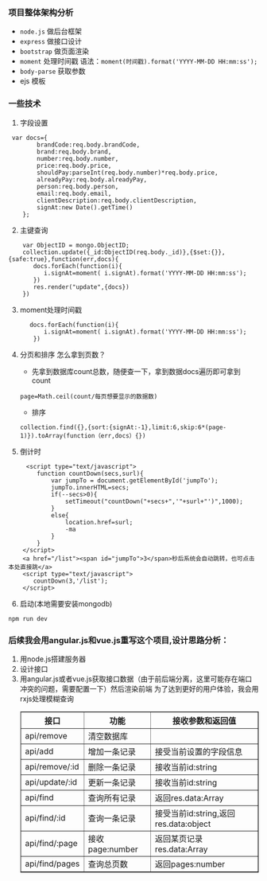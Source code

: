 ### 项目整体架构分析
- `node.js` 做后台框架
- `express` 做接口设计
- `bootstrap` 做页面渲染
- `moment` 处理时间戳 语法：`moment(时间戳).format('YYYY-MM-DD HH:mm:ss');`
- `body-parse` 获取参数
- ejs 模板

### 一些技术
1. 字段设置
```
 var docs={
        brandCode:req.body.brandCode,
        brand:req.body.brand,
        number:req.body.number,
        price:req.body.price,
        shouldPay:parseInt(req.body.number)*req.body.price,
        alreadyPay:req.body.alreadyPay,
        person:req.body.person,
        email:req.body.email,
        clientDescription:req.body.clientDescription,
        signAt:new Date().getTime()
    };
```

2. 主键查询
```
    var ObjectID = mongo.ObjectID;
    collection.update({_id:ObjectID(req.body._id)},{$set:{}},{safe:true},function(err,docs){
       docs.forEach(function(i){
          i.signAt=moment( i.signAt).format('YYYY-MM-DD HH:mm:ss');
       })
       res.render("update",{docs})
    })
```    

3. moment处理时间戳
```
      docs.forEach(function(i){
          i.signAt=moment( i.signAt).format('YYYY-MM-DD HH:mm:ss');
       })
```

4.  分页和排序
  怎么拿到页数？
    -  先拿到数据库count总数，随便查一下，拿到数据docs遍历即可拿到count
    ```
    page=Math.ceil(count/每页想要显示的数据数)
    ```
    -  排序  
    ```
    collection.find({},{sort:{signAt:-1},limit:6,skip:6*(page-1)}).toArray(function（err,docs）{})
    ```

5. 倒计时
```
     <script type="text/javascript">
        function countDown(secs,surl){
            var jumpTo = document.getElementById('jumpTo');
            jumpTo.innerHTML=secs;
            if(--secs>0){
                setTimeout("countDown("+secs+",'"+surl+"')",1000);
            }
            else{
                location.href=surl;
                -ma
            }
        }
    </script>
    <a href="/list"><span id="jumpTo">3</span>秒后系统会自动跳转，也可点击本处直接跳</a>
    <script type="text/javascript">
       countDown(3,'/list');
    </script>  
```
6. 启动(本地需要安装mongodb)
```
npm run dev
```

### 后续我会用angular.js和vue.js重写这个项目,设计思路分析：
1.  用node.js搭建服务器
1.  设计接口
       <table border="1" cellpadding="0" cellspacing="0" >
      <thead>
        <tr>
          <th>接口</th>
          <th>功能</th>
          <th>接收参数和返回值</th>   
        </tr>
      </thead>
      <tbody>
        <tr>
          <td>api/remove</td>
          <td>清空数据库</td>
          <td></td>
        </tr>
        <tr>
          <td>api/add</td>
          <td>增加一条记录</td>
          <td>接受当前设置的字段信息</td>
        </tr>
        <tr>
          <td>api/remove/:id</td>
          <td>删除一条记录</td>
          <td>接收当前id:string</td>
        </tr>
        <tr>
          <td>api/update/:id</td>
          <td>更新一条记录</td>
          <td>接收当前id:string</td>
        </tr>
        <tr>
          <td>api/find</td>
          <td>查询所有记录</td>
          <td>返回res.data:Array</td>
        </tr>
        <tr>
          <td>api/find/:id</td>
          <td>查询一条记录</td>
          <td>接受当前id:string,返回res.data:object</td>
        </tr>
        <tr>
          <td>api/find/:page</td>
          <td>接收page:number</td>
          <td>返回某页记录res.data:Array</td>
        </tr>
        <tr>
          <td>api/find/pages</td>
          <td>查询总页数</td>
          <td>返回pages:number</td>
        </tr>
      </tbody>
1.  用angular.js或者vue.js获取接口数据（由于前后端分离，这里可能存在端口冲突的问题，需要配置一下）然后渲染前端
为了达到更好的用户体验，我会用rxjs处理模糊查询     
